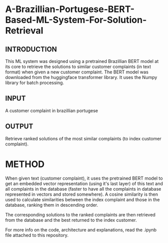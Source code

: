 # A-Brazillian-Portugese-BERT-Based-ML-System-For-Solution-Retrieval

## INTRODUCTION
This ML system was designed using a pretrained Brazillian BERT model at its core to retrieve the solutions to similar customer complaints (in text format) when given a new customer complaint.
The BERT model was downloaded from the huggingface transformer library. It uses the Numpy library for batch processing.

## INPUT
A customer complaint in brazillian portugese

## OUTPUT
Retrieve ranked solutions of the most similar complaints (to index customer complaint).

# METHOD
When given text (customer complaint), it uses the pretrained BERT model to get an embedded vector representation (using it's last layer) of this text and all complaints in the database
(faster to have all the complaints in database represented in vectors and stored somewhere). A cosine similarity is then used to calculate similarities between the index complaint and 
those in the database, ranking them in descending order.

The corresponding solutions to the ranked complaints are then retrieved from the database and the best returned to the index customer.

For more info on the code, architecture and explanations, read the .ipynb file attached to this repository.
